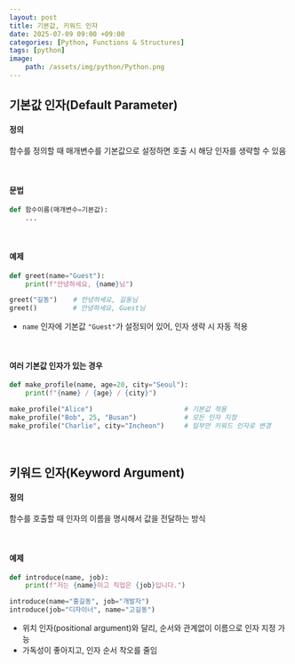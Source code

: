 ```yaml
---
layout: post
title: 기본값, 키워드 인자
date: 2025-07-09 09:00 +09:00
categories: [Python, Functions & Structures]
tags: [python]
image:
    path: /assets/img/python/Python.png
---
```


## 기본값 인자(Default Parameter)

#### 정의

함수를 정의할 때 매개변수를 기본값으로 설정하면 호출 시 해당 인자를 생략할 수 있음

<br>

#### 문법

```python
def 함수이름(매개변수=기본값):
    ...

```

<br>

#### 예제

```python
def greet(name="Guest"):
    print(f"안녕하세요, {name}님")

greet("길동")    # 안녕하세요, 길동님
greet()         # 안녕하세요, Guest님
```

- `name` 인자에 기본값 `"Guest"`가 설정되어 있어, 인자 생략 시 자동 적용 

<br>

#### 여러 기본값 인자가 있는 경우

```python
def make_profile(name, age=20, city="Seoul"):
    print(f"{name} / {age} / {city}")

make_profile("Alice")                       # 기본값 적용
make_profile("Bob", 25, "Busan")            # 모든 인자 지정
make_profile("Charlie", city="Incheon")     # 일부만 키워드 인자로 변경
```

<br>

## 키워드 인자(Keyword Argument)

#### 정의

함수를 호출할 때 인자의 이름을 명시해서 값을 전달하는 방식

<br>

#### 예제

```python
def introduce(name, job):
    print(f"저는 {name}이고 직업은 {job}입니다.")

introduce(name="홍길동", job="개발자")
introduce(job="디자이너", name="고길동")
```

- 위치 인자(positional argument)와 달리, 순서와 관계없이 이름으로 인자 지정 가능
- 가독성이 좋아지고, 인자 순서 착오를 줄임

